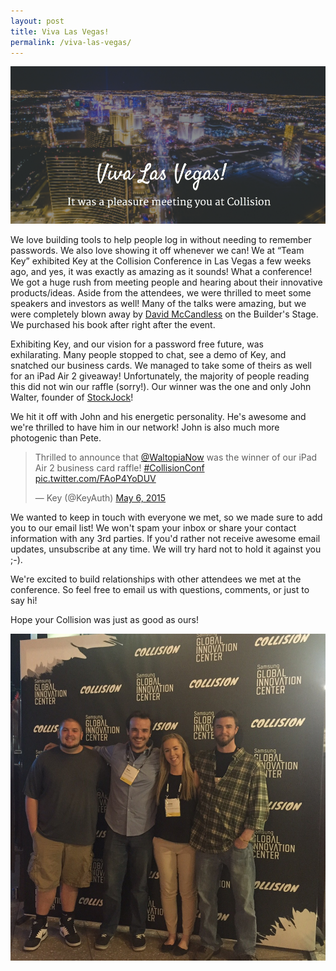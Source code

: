 ```yaml
---
layout: post
title: Viva Las Vegas!
permalink: /viva-las-vegas/
---
```

![](/images/vegas-header.png)

We love building tools to help people log in without needing to remember passwords. We also love showing it off whenever we can! We at “Team Key” exhibited Key at the Collision Conference in Las Vegas a few weeks ago, and yes, it was exactly as amazing as it sounds! What a conference! We got a huge rush from meeting people and hearing about their innovative products/ideas. Aside from the attendees, we were thrilled to meet some speakers and investors as well! Many of the talks were amazing, but we were completely blown away by [David McCandless](http://www.ted.com/talks/david_mccandless_the_beauty_of_data_visualization?language=en) on the Builder's Stage. We purchased his book after right after the event.

Exhibiting Key, and our vision for a password free future, was exhilarating. Many people stopped to chat, see a demo of Key, and snatched our business cards. We managed to take some of theirs as well for an iPad Air 2 giveaway! Unfortunately, the majority of people reading this did not win our raffle (sorry!). Our winner was the one and only John Walter, founder of [StockJock](http://stockjock.co/)!

We hit it off with John and his energetic personality. He's awesome and we're thrilled to have him in our network! John is also much more photogenic than Pete.

<blockquote class="twitter-tweet">
<p lang="en" dir="ltr">Thrilled to announce that <a href="https://twitter.com/WaltopiaNow">@WaltopiaNow</a> was the winner of our iPad Air 2 business card raffle! <a href="https://twitter.com/hashtag/CollisionConf?src=hash">#CollisionConf</a> <a href="http://t.co/FAoP4YoDUV">pic.twitter.com/FAoP4YoDUV</a></p>— Key (@KeyAuth) <a href="https://twitter.com/KeyAuth/status/595756387399000065">May 6, 2015</a>
</blockquote>
<script async="" src="//platform.twitter.com/widgets.js" charset="utf-8"></script>

We wanted to keep in touch with everyone we met, so we made sure to add you to our email list! We won't spam your inbox or share your contact information with any 3rd parties. If you'd rather not receive awesome email updates, unsubscribe at any time. We will try hard not to hold it against you ;-).

We're excited to build relationships with other attendees we met at the conference. So feel free to email us with questions, comments, or just to say hi!

Hope your Collision was just as good as ours!

![Key Team](/images/key-team.jpg)

